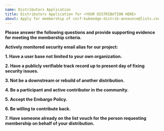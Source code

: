 ```yaml
---
name: Distributors Application
title: Distributors Application for <YOUR DISTRIBUTION HERE>
about: Apply for membership of cncf-kubeedge-distrib-announce@lists.cncf.io
---
```


**Please answer the following questions and provide supporting evidence for meeting the membership criteria.**

**Actively monitored security email alias for our project:**

**1. Have a user base not limited to your own organization.**

**2. Have a publicly verifiable track record up to present day of fixing security issues.**

**3. Not be a downstream or rebuild of another distribution.**

**4. Be a participant and active contributor in the community.**

**5. Accept the Embargo Policy.**
<!-- https://github.com/kubeedge/community/blob/master/sig-security/private-distributors-list.md#embargo-policy -->

**6. Be willing to contribute back.**
<!-- Per https://github.com/kubeedge/community/blob/master/sig-security/private-distributors-list.md#contributing-back -->

**7. Have someone already on the list vouch for the person requesting membership on behalf of your distribution.**

